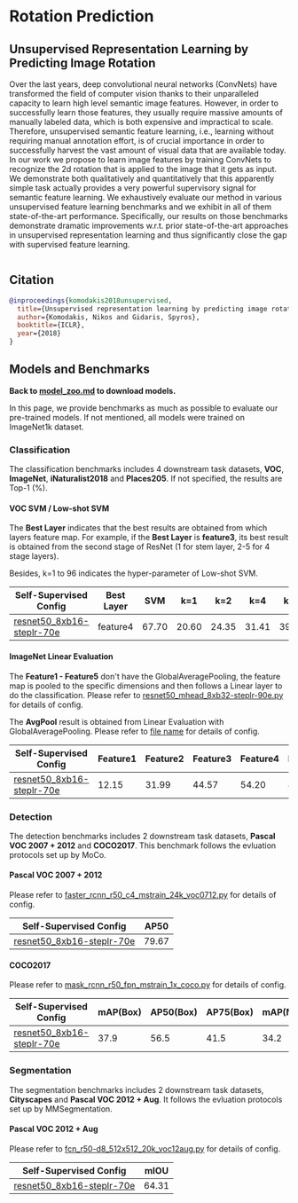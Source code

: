 # Rotation Prediction

## Unsupervised Representation Learning by Predicting Image Rotation

<!-- [ABSTRACT] -->

Over the last years, deep convolutional neural networks (ConvNets) have transformed the field of computer vision thanks to their unparalleled capacity to learn high level semantic image features. However, in order to successfully learn those features, they usually require massive amounts of manually labeled data, which is both expensive and impractical to scale. Therefore, unsupervised semantic feature learning, i.e., learning without requiring manual annotation effort, is of crucial importance in order to successfully harvest the vast amount of visual data that are available today. In our work we propose to learn image features by training ConvNets to recognize the 2d rotation that is applied to the image that it gets as input. We demonstrate both qualitatively and quantitatively that this apparently simple task actually provides a very powerful supervisory signal for semantic feature learning. We exhaustively evaluate our method in various unsupervised feature learning benchmarks and we exhibit in all of them state-of-the-art performance. Specifically, our results on those benchmarks demonstrate dramatic improvements w.r.t. prior state-of-the-art approaches in unsupervised representation learning and thus significantly close the gap with supervised feature learning.

<!-- [IMAGE] -->
<div align="center">
<img  />
</div>

## Citation

<!-- [ALGORITHM] -->

```bibtex
@inproceedings{komodakis2018unsupervised,
  title={Unsupervised representation learning by predicting image rotations},
  author={Komodakis, Nikos and Gidaris, Spyros},
  booktitle={ICLR},
  year={2018}
}
```

## Models and Benchmarks

**Back to [model_zoo.md](../../../docs/en/model_zoo.md) to download models.**

In this page, we provide benchmarks as much as possible to evaluate our pre-trained models. If not mentioned, all models were trained on ImageNet1k dataset.

### Classification

The classification benchmarks includes 4 downstream task datasets, **VOC**, **ImageNet**,  **iNaturalist2018** and **Places205**. If not specified, the results are  Top-1 (%).

#### VOC SVM / Low-shot SVM

The **Best Layer** indicates that the best results are obtained from which layers feature map. For example, if the **Best Layer** is **feature3**, its best result is obtained from the second stage of ResNet (1 for stem layer, 2-5 for 4 stage layers).

Besides, k=1 to 96 indicates the hyper-parameter of Low-shot SVM.

| Self-Supervised Config                                                       | Best Layer | SVM   | k=1   | k=2   | k=4   | k=8   | k=16  | k=32  | k=64  | k=96  |
| ---------------------------------------------------------------------------- | ---------- | ----- | ----- | ----- | ----- | ----- | ----- | ----- | ----- | ----- |
| [resnet50_8xb16-steplr-70e](rotation-pred_resnet50_8xb16-steplr-70e_in1k.py) | feature4   | 67.70 | 20.60 | 24.35 | 31.41 | 39.17 | 46.56 | 53.37 | 59.14 | 62.42 |

#### ImageNet Linear Evaluation

The **Feature1 - Feature5** don't have the GlobalAveragePooling, the feature map is pooled to the specific dimensions and then follows a Linear layer to do the classification. Please refer to [resnet50_mhead_8xb32-steplr-90e.py](../../benchmarks/classification/imagenet/resnet50_mhead_8xb32-steplr-90e_in1k.py) for details of config.

The **AvgPool** result is obtained from Linear Evaluation with GlobalAveragePooling. Please refer to [file name]() for details of config.

| Self-Supervised Config                                                       | Feature1 | Feature2 | Feature3 | Feature4 | Feature5 | AvgPool |
| ---------------------------------------------------------------------------- | -------- | -------- | -------- | -------- | -------- | ------- |
| [resnet50_8xb16-steplr-70e](rotation-pred_resnet50_8xb16-steplr-70e_in1k.py) | 12.15    | 31.99    | 44.57    | 54.20    | 45.94    | 44.35   |

### Detection

The detection benchmarks includes 2 downstream task datasets, **Pascal VOC 2007 + 2012** and **COCO2017**. This benchmark follows the evluation protocols set up by MoCo.

#### Pascal VOC 2007 + 2012

Please refer to [faster_rcnn_r50_c4_mstrain_24k_voc0712.py](../../benchmarks/mmdetection/voc0712/faster_rcnn_r50_c4_mstrain_24k_voc0712.py) for details of config.

| Self-Supervised Config                                                       | AP50  |
| ---------------------------------------------------------------------------- | ----- |
| [resnet50_8xb16-steplr-70e](rotation-pred_resnet50_8xb16-steplr-70e_in1k.py) | 79.67 |

#### COCO2017

Please refer to [mask_rcnn_r50_fpn_mstrain_1x_coco.py](../../benchmarks/mmdetection/coco/mask_rcnn_r50_fpn_mstrain_1x_coco.py) for details of config.

| Self-Supervised Config                                                       | mAP(Box) | AP50(Box) | AP75(Box) | mAP(Mask) | AP50(Mask) | AP75(Mask) |
| ---------------------------------------------------------------------------- | -------- | --------- | --------- | --------- | ---------- | ---------- |
| [resnet50_8xb16-steplr-70e](rotation-pred_resnet50_8xb16-steplr-70e_in1k.py) | 37.9     | 56.5      | 41.5      | 34.2      | 53.9       | 36.7       |

### Segmentation

The segmentation benchmarks includes 2 downstream task datasets, **Cityscapes** and **Pascal VOC 2012 + Aug**. It follows the evluation protocols set up by MMSegmentation.

#### Pascal VOC 2012 + Aug

Please refer to [fcn_r50-d8_512x512_20k_voc12aug.py](../../benchmarks/mmsegmentation/voc12aug/fcn_r50-d8_512x512_20k_voc12aug.py) for details of config.

| Self-Supervised Config                                                       | mIOU  |
| ---------------------------------------------------------------------------- | ----- |
| [resnet50_8xb16-steplr-70e](rotation-pred_resnet50_8xb16-steplr-70e_in1k.py) | 64.31 |
